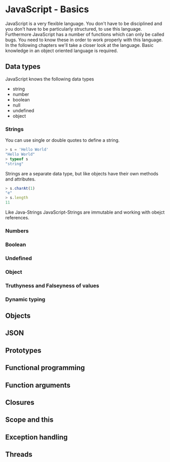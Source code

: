 # JavaScript - Basics
JavaScript is a very flexible language. You don't have to be disciplined and you don't have to be particularly structured, to use this language. Furthermore JavaScript has a number of functions which can only be called bugs. You need to know these in order to work properly with this language. In the following chapters we'll take a closer look at the language. Basic knowledge in an object oriented language is required.
## Data types
JavaScript knows the following data types
- string
- number
- boolean
- null
- undefined
- object
### Strings
You can use single or double quotes to define a string.
```javascript
> s = 'Hello World'
"Hello World"
> typeof s
"string"
```
Strings are a separate data type, but like objects have their own methods and attributes.
```javascript
> s.charAt(1)
"e"
> s.length
11
```
Like Java-Strings JavaScript-Strings are immutable and working with obejct references. 
### Numbers

### Boolean

### Undefined

### Object

### Truthyness and Falseyness of values

### Dynamic typing

## Objects

## JSON

## Prototypes

## Functional programming

## Function arguments

## Closures

## Scope and this

## Exception handling

## Threads
